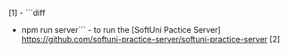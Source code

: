 [1] - ```diff

- npm run server``` - to run the [SoftUni Pactice Server] https://github.com/softuni-practice-server/softuni-practice-server
  [2]
